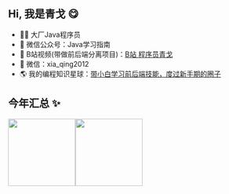 ## Hi, 我是青戈 😋

- 🧑‍💻 大厂Java程序员
- 🚀 微信公众号：Java学习指南
- 👾 B站视频(带做前后端分离项目)：<a href="https://space.bilibili.com/402779077" target="_blank">B站 程序员青戈</a>
- 💬 微信：xia_qing2012
- 🌎 我的编程知识星球：<a target="_blank" href="https://wx.zsxq.com/dweb2/index/group/88858581128482">带小白学习前后端技能，度过新手期的圈子</a>

## 今年汇总 ✨

<img align="" height="137px" src="https://github-readme-stats.vercel.app/api?username=xqnode&hide_title=true&hide_border=true&show_icons=true&include_all_commits=true&line_height=21&bg_color=0,EC6C6C,FFD479,FFFC79,73FA79&theme=graywhite&locale=cn" /><img align="" height="137px" src="https://github-readme-stats.vercel.app/api/top-langs/?username=xqnode&hide_title=true&hide_border=true&layout=compact&bg_color=0,73FA79,73FDFF,D783FF&theme=graywhite&locale=cn" />
